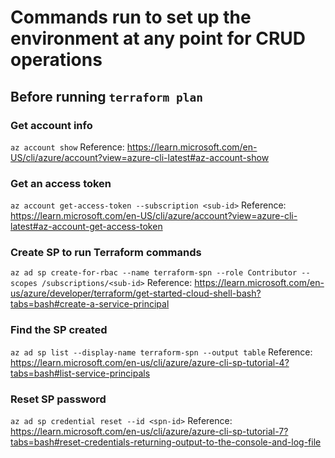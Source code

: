 # Commands run to set up the environment at any point for CRUD operations

## Before running `terraform plan`

### Get account info
`az account show`
Reference: https://learn.microsoft.com/en-US/cli/azure/account?view=azure-cli-latest#az-account-show

### Get an access token
`az account get-access-token --subscription <sub-id>`
Reference: https://learn.microsoft.com/en-US/cli/azure/account?view=azure-cli-latest#az-account-get-access-token

### Create SP to run Terraform commands
`az ad sp create-for-rbac --name terraform-spn --role Contributor --scopes /subscriptions/<sub-id>`
Reference: https://learn.microsoft.com/en-us/azure/developer/terraform/get-started-cloud-shell-bash?tabs=bash#create-a-service-principal

### Find the SP created
`az ad sp list --display-name terraform-spn --output table`
Reference: https://learn.microsoft.com/en-us/cli/azure/azure-cli-sp-tutorial-4?tabs=bash#list-service-principals

### Reset SP password
`az ad sp credential reset --id <spn-id>`
Reference: https://learn.microsoft.com/en-us/cli/azure/azure-cli-sp-tutorial-7?tabs=bash#reset-credentials-returning-output-to-the-console-and-log-file
